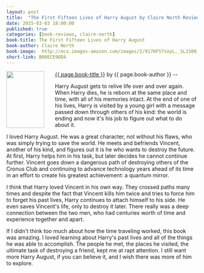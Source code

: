 ```yaml
---
layout: post
title:  "The First Fifteen Lives of Harry August by Claire North Review"
date: 2015-03-03 18:00:00
published: true
categories: [book-reviews, claire-north]
book-title: The First Fifteen Lives of Harry August
book-author: Claire North
book-image:  http://ecx.images-amazon.com/images/I/917HFS7sUyL._SL1500_.jpg
short-link: B00ECE9OD4
---
```


<img src="{{ page.book-image }}" align="left" style="width:100%; height:100%; max-width:100px; max-height:150px; padding-right:25px;" />
<a href="http://amzn.com/{{ page.short-link }}" target="_blank"> {{ page.book-title }}</a> by {{ page.book-author }} -- <i class="fa fa-star"></i><i class="fa fa-star"></i><i class="fa fa-star"></i><i class="fa fa-star"></i><i class="fa fa-star"></i>

Harry August gets to relive life over and over again. When Harry dies, he is reborn at the same place and time, with all of his memories intact. At the end of one of his lives, Harry is visited by a young girl with a message passed down through others of his kind: the world is ending and now it's his job to figure out what to do about it.
<!--more-->

I loved Harry August. He was a great character, not without his flaws, who was simply trying to save the world. He meets and befriends Vincent, another of his kind, and figures out it is he who wants to destroy the future. At first, Harry helps him in his task, but later decides he cannot continue further. Vincent goes down a dangerous path of destroying others of the Cronus Club and continuing to advance technology years ahead of its time in an effort to create his greatest achievement: a quantum mirror.

I think that Harry loved Vincent in his own way. They crossed paths many times and despite the fact that Vincent kills him twice and tries to force him to forget his past lives, Harry continues to attach himself to his side. He even saves Vincent's life, only to destroy it later. There really was a deep connection between the two men, who had centuries worth of time and experience together and apart. 

If I didn't think too much about how the time traveling worked, this book was amazing. I loved learning about Harry's past lives and all of the things he was able to accomplish. The people he met, the places he visited, the ultimate task of destroying a friend, kept me at rapt attention. I still want more Harry August, if you can believe it, and I wish there was more of him to explore. 